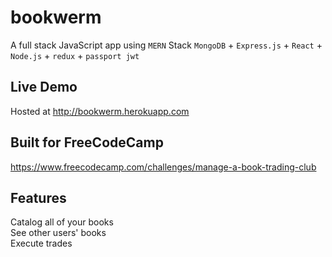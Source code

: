 # bookwerm
A full stack JavaScript app using `MERN` Stack `MongoDB` + `Express.js` + `React` + `Node.js` + `redux` + `passport jwt`

## Live Demo
Hosted at http://bookwerm.herokuapp.com

## Built for FreeCodeCamp
https://www.freecodecamp.com/challenges/manage-a-book-trading-club

## Features
Catalog all of your books  
See other users' books  
Execute trades
